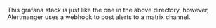 This grafana stack is just like the one in the above directory, however, Alertmanger uses a webhook to post alerts to a matrix channel.
